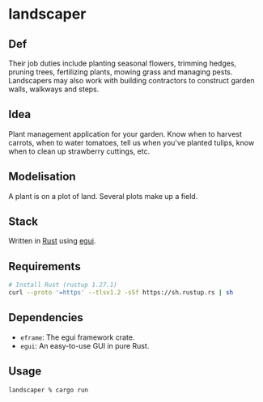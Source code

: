 # landscaper

## Def
Their job duties include planting seasonal flowers, trimming hedges,
pruning trees, fertilizing plants, mowing grass and managing pests. Landscapers
may also work with building contractors to construct garden walls, walkways and
steps.

## Idea
Plant management application for your garden. Know when to harvest carrots,
when to water tomatoes, tell us when you've planted tulips, know when to clean
up strawberry cuttings, etc.

## Modelisation
A plant is on a plot of land. Several plots make up a field.

## Stack
Written in [Rust](https://www.rust-lang.org/) using
[egui](https://www.egui.rs/).

## Requirements
```bash
# Install Rust (rustup 1.27.1)
curl --proto '=https' --tlsv1.2 -sSf https://sh.rustup.rs | sh
```

## Dependencies
- `eframe`: The egui framework crate.
- `egui`: An easy-to-use GUI in pure Rust.

## Usage
```bash
landscaper % cargo run
```
